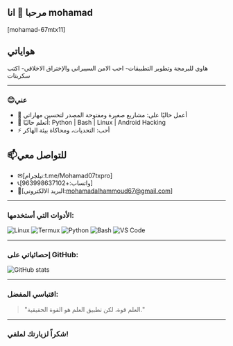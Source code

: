 
## مرحبا 👋 انا mohamad
[mohamad-67mtx11]

## هواياتي
هاوي للبرمجة وتطوير التطبيقات-
احب الامن السيبراني والإختراق الاخلاقي- 
اكتب سكربتات 

---

### 😊عني

- 🔭 أعمل حاليًا على: مشاريع صغيرة ومفتوحة المصدر لتحسين مهاراتي  
- 🌱 أتعلم حاليًا: Python | Bash | Linux | Android Hacking  
- ⚡ أحب: التحديات، ومحاكاة بيئة الهاكر  
##  📫للتواصل معي 

- ✉[تيلجرام:t.me/Mohamad07txpro]
- 📞[واتساب:+963998637102]
- 📧[البريد الالكتروني:mohamadalhammoud67@gmail.com]
---

### الأدوات التي أستخدمها:

![Linux](https://img.shields.io/badge/Linux-FCC624?style=flat&logo=linux&logoColor=000)
![Termux](https://img.shields.io/badge/Termux-000000?style=flat&logo=android&logoColor=white)
![Python](https://img.shields.io/badge/Python-3776AB?style=flat&logo=python&logoColor=white)
![Bash](https://img.shields.io/badge/Bash-4EAA25?style=flat&logo=gnu-bash&logoColor=white)
![VS Code](https://img.shields.io/badge/VS_Code-007ACC?style=flat&logo=visual-studio-code&logoColor=white)

---

### إحصائياتي على GitHub:

![GitHub stats](https://github-readme-stats.vercel.app/api?username=YOUR_USERNAME&show_icons=true&theme=radical)

---

### اقتباسي المفضل:

> "العلم قوة، لكن تطبيق العلم هو القوة الحقيقية."  

---

### شكراً لزيارتك لملفي!
